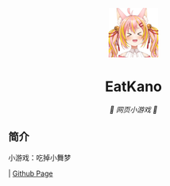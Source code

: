 <p align="center">
 <img src="https://github.com/hydrogenMu/EatMaimu/blob/main/static/image/ClickBefore.png?raw=true" width="100" height="100" alt="EatKano"></a>
</p>
<div align="center">

# EatKano

_🦌 网页小游戏 🥛_

</div>


## 简介

小游戏：吃掉小舞梦


|
[Github Page](https://arcxingye.github.io/EatKano/index.html)


